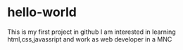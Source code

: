 # hello-world
This is my first project in github
I am interested in learning html,css,javassript
and work as web developer in a MNC
